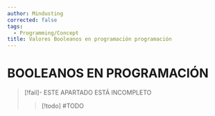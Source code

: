 ```yaml
---
author: Mindusting
corrected: false
tags:
  - Programming/Concept
title: Valores Booleanos en programación programación
---
```


# BOOLEANOS EN PROGRAMACIÓN

> [!fail]- ESTE APARTADO ESTÁ INCOMPLETO
> > [!todo] #TODO
